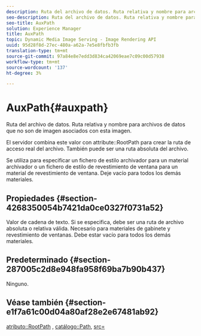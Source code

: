 ```yaml
---
description: Ruta del archivo de datos. Ruta relativa y nombre para archivos de datos que no son de imagen asociados con esta imagen.
seo-description: Ruta del archivo de datos. Ruta relativa y nombre para archivos de datos que no son de imagen asociados con esta imagen.
seo-title: AuxPath
solution: Experience Manager
title: AuxPath
topic: Dynamic Media Image Serving - Image Rendering API
uuid: 95d28f8d-27ec-480a-a62a-7e5e8fbfb3fb
translation-type: tm+mt
source-git-commit: 97a84e8e7edd3d834ca42069eae7c09c00d57938
workflow-type: tm+mt
source-wordcount: '137'
ht-degree: 3%

---
```



# AuxPath{#auxpath}

Ruta del archivo de datos. Ruta relativa y nombre para archivos de datos que no son de imagen asociados con esta imagen.

El servidor combina este valor con attribute::RootPath para crear la ruta de acceso real del archivo. También puede ser una ruta absoluta del archivo.

Se utiliza para especificar un fichero de estilo archivador para un material archivador o un fichero de estilo de revestimiento de ventana para un material de revestimiento de ventana. Deje vacío para todos los demás materiales.

## Propiedades {#section-4268350054b7421da0ce0327f0731a52}

Valor de cadena de texto. Si se especifica, debe ser una ruta de archivo absoluta o relativa válida. Necesario para materiales de gabinete y revestimiento de ventanas. Debe estar vacío para todos los demás materiales.

## Predeterminado {#section-287005c2d8e948fa958f69ba7b90b437}

Ninguno.

## Véase también {#section-e1f7a61c00d04a80af28e2e67481ab92}

[atributo::RootPath](../../../../../ir-api/material-cat/image-rendering-api-ref/c-ir-material-catalog/c-ir-attributes-reference/r-ir-rootpath.md#reference-a4d7c96b62e14fcbad1740c702f160f3) ,  [catálogo::Path](../../../../../ir-api/material-cat/image-rendering-api-ref/c-ir-material-catalog/c-ir-material-data-reference/r-ir-path.md#reference-59ebb624250a4965ad1737578a2ab590),  [src=](../../../../../ir-api/http-protocol/image-rendering-api-ref/c-ir-http-protocol-ref/c-ir-http-protocol-command-reference/r-ir-src.md#reference-62c98abad22149d68d405ed6aaff8272)
